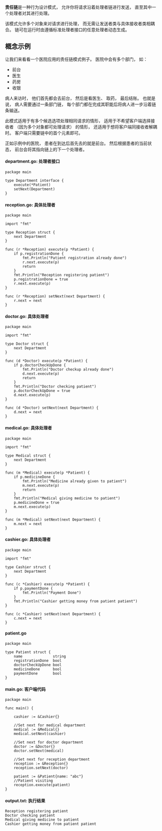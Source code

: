 **责任链**是一种行为设计模式， 允许你将请求沿着处理者链进行发送， 直至其中一个处理者对其进行处理。

该模式允许多个对象来对请求进行处理， 而无需让发送者类与具体接收者类相耦合。 链可在运行时由遵循标准处理者接口的任意处理者动态生成。

## 概念示例

让我们来看看一个医院应用的责任链模式例子。 医院中会有多个部门， 如：

- 前台
- 医生
- 药房
- 收银

病人来访时， 他们首先都会去前台， 然后是看医生、 取药， 最后结账。 也就是说， 病人需要通过一条部门链， 每个部门都在完成其职能后将病人进一步沿着链条输送。

此模式适用于有多个候选选项处理相同请求的情形， 适用于不希望客户端选择接收者 （因为多个对象都可处理请求） 的情形， 还适用于想将客户端同接收者解耦时。 客户端只需要链中的首个元素即可。

正如示例中的医院， 患者在到达后首先去的就是前台。 然后根据患者的当前状态， 前台会将其指向链上的下一个处理者。

####  **department.go:** 处理者接口

```
package main

type Department interface {
    execute(*Patient)
    setNext(Department)
}
```

####  **reception.go:** 具体处理者

```
package main

import "fmt"

type Reception struct {
    next Department
}

func (r *Reception) execute(p *Patient) {
    if p.registrationDone {
        fmt.Println("Patient registration already done")
        r.next.execute(p)
        return
    }
    fmt.Println("Reception registering patient")
    p.registrationDone = true
    r.next.execute(p)
}

func (r *Reception) setNext(next Department) {
    r.next = next
}
```

####  **doctor.go:** 具体处理者

```
package main

import "fmt"

type Doctor struct {
    next Department
}

func (d *Doctor) execute(p *Patient) {
    if p.doctorCheckUpDone {
        fmt.Println("Doctor checkup already done")
        d.next.execute(p)
        return
    }
    fmt.Println("Doctor checking patient")
    p.doctorCheckUpDone = true
    d.next.execute(p)
}

func (d *Doctor) setNext(next Department) {
    d.next = next
}
```

####  **medical.go:** 具体处理者

```
package main

import "fmt"

type Medical struct {
    next Department
}

func (m *Medical) execute(p *Patient) {
    if p.medicineDone {
        fmt.Println("Medicine already given to patient")
        m.next.execute(p)
        return
    }
    fmt.Println("Medical giving medicine to patient")
    p.medicineDone = true
    m.next.execute(p)
}

func (m *Medical) setNext(next Department) {
    m.next = next
}
```

####  **cashier.go:** 具体处理者

```
package main

import "fmt"

type Cashier struct {
    next Department
}

func (c *Cashier) execute(p *Patient) {
    if p.paymentDone {
        fmt.Println("Payment Done")
    }
    fmt.Println("Cashier getting money from patient patient")
}

func (c *Cashier) setNext(next Department) {
    c.next = next
}
```

####  **patient.go**

```
package main

type Patient struct {
    name              string
    registrationDone  bool
    doctorCheckUpDone bool
    medicineDone      bool
    paymentDone       bool
}
```

####  **main.go:** 客户端代码

```
package main

func main() {

    cashier := &Cashier{}

    //Set next for medical department
    medical := &Medical{}
    medical.setNext(cashier)

    //Set next for doctor department
    doctor := &Doctor{}
    doctor.setNext(medical)

    //Set next for reception department
    reception := &Reception{}
    reception.setNext(doctor)

    patient := &Patient{name: "abc"}
    //Patient visiting
    reception.execute(patient)
}
```

####  **output.txt:** 执行结果

```
Reception registering patient
Doctor checking patient
Medical giving medicine to patient
Cashier getting money from patient patient
```